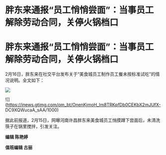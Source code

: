 # 胖东来通报“员工悄悄尝面”：当事员工解除劳动合同，关停火锅档口

# 胖东来通报“员工悄悄尝面”：当事员工解除劳动合同，关停火锅档口

2月16日，胖东来在社交平台发布关于“美食城员工制作员工餐未按标准试吃”的情况说明。全文如下：

![](https://inews.gtimg.com/om_bt/OnRMhKkV2DNZz1rIYeDGYkFlw-g5HhNhFL_89plOz2SQQAA/1000)

![](https://inews.gtimg.com/om_bt/OnenKjmoH_lm8TRKpfDb0CEKbX2mJUfX-
DC9XQWucaA_sAA/1000)

据此前报道，2月15日，网曝河南许昌胖东来美食城员工悄摸蹲下尝面后，未清洗筷子在锅里搅拌，引发关注。

**编辑 陈艳婷**

**值班编辑 古丽**

